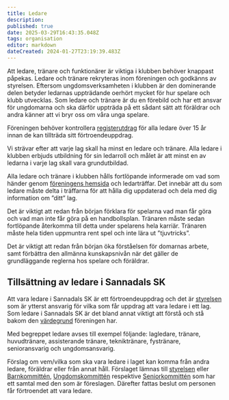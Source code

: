 ```yaml
---
title: Ledare
description: 
published: true
date: 2025-03-29T16:43:35.048Z
tags: organisation
editor: markdown
dateCreated: 2024-01-27T23:19:39.483Z
---
```


Att ledare, tränare och funktionärer är viktiga i klubben behöver knappast påpekas. Ledare och tränare rekryteras inom föreningen och godkänns av styrelsen. Eftersom ungdomsverksamheten i klubben är den dominerande delen betyder ledarnas uppträdande oerhört mycket för hur spelare och klubb utvecklas. Som ledare och tränare är du en förebild och har ett ansvar för ungdomarna och ska därför uppträda på ett sådant sätt att föräldrar och andra känner att vi bryr oss om våra unga spelare.

Föreningen behöver kontrollera [registerutdrag](/registerutdrag) för alla ledare över 15 år innan de kan tillträda sitt förtroendeuppdrag.

Vi strävar efter att varje lag skall ha minst en ledare och tränare. Alla ledare i klubben erbjuds utbildning för sin ledarroll och målet är att minst en av ledarna i varje lag skall vara grundutbildad.

Alla ledare och tränare i klubben hålls fortlöpande informerade om vad som händer genom [föreningens hemsida](https://sannadal.com) och ledarträffar. Det innebär att du som ledare måste delta i träffarna för att hålla dig uppdaterad och dela med dig information om ”ditt” lag.

Det är viktigt att redan från början förklara för spelarna vad man får göra och vad man inte får göra på en handbollsplan. Tränaren måste sedan fortlöpande återkomma till detta under spelarens hela karriär. Tränaren måste hela tiden uppmuntra rent spel och inte lära ut ”tjuvtricks”.

Det är viktigt att redan från början öka förståelsen för domarnas arbete, samt förbättra den allmänna kunskapsnivån när det gäller de grundläggande reglerna hos spelare och föräldrar.

## Tillsättning av ledare i Sannadals SK
Att vara ledare i Sannadals SK är ett förtroendeuppdrag och det är [styrelsen](/styrelsen) som är ytterst ansvarig för vilka som får uppdrag att vara ledare i ett lag. Som ledare i Sannadals SK är det bland annat viktigt att förstå och stå bakom den [värdegrund](/vardegrund) föreningen har.

Med begreppet ledare avses till exempel följande: lagledare, tränare, huvudtränare, assisterande tränare, tekniktränare, fystränare, senioransvarig och ungdomsansvarig.

Förslag om vem/vilka som ska vara ledare i laget kan komma från andra ledare, föräldrar eller från annat håll. Förslaget lämnas till [styrelsen](/styrelsen) eller [Barnkommittén](/barnkommitte), [Ungdomskommittén](/ungdomskommitte) respektive [Seniorkommittén](/seniorkommitte) som har ett samtal med den som är föreslagen. Därefter fattas beslut om personen får förtroendet att vara ledare.